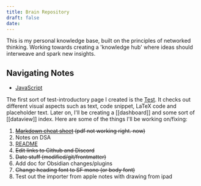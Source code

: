 ```yaml
---
title: Brain Repository
draft: false
date:
---
```



This is my personal knowledge base, built on the principles of networked thinking. Working towards creating a 'knowledge hub' where ideas should interweave and spark new insights.

## Navigating Notes

- [JavaScript](Programming/Web%20Dev/JS/0%20-%20JavaScript.md)

The first sort of test-introductory page I created is the [Test](Others/Test.md). It checks out different visual aspects such as text, code snippet, LaTeX code and placeholder text. Later on, I'll be creating a [[dashboard]] and some sort of [[dataview]] index. Here are some of the things I'll be working on/fixing:
1. ~~[Markdown cheat sheet](Others/Markdown%20cheat%20sheet.md) (pdf not working right. now)~~
2. Notes on DSA 
3. [README](../README.md) 
4. ~~Edit links to Github and Discord~~
5.  ~~Date stuff (modified/git/frontmatter)~~
6.  Add doc for Obsidian changes/plugins
7. ~~Change heading font to SF mono (or body font)~~
8. Test out the importer from apple notes with drawing from ipad

